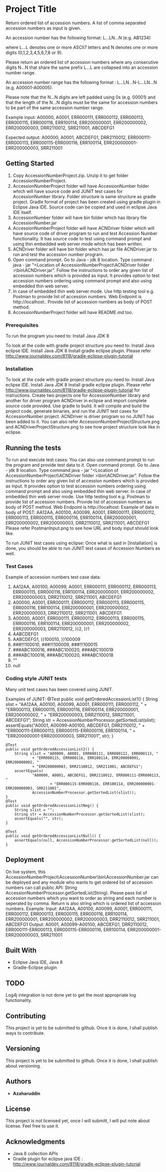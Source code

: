 # Project Title

Return ordered list of accession numbers. A list of comma separated accession numbers as input is given.

An accession number has the following format: L...LN...N (e.g. AB1234)

where L...L denotes one or more ASCII7 letters and N denotes one or more digits (0,1,2,3,4,5,6,7,8 or 9).

Please return an ordered list of accession numbers where any consecutive digits N...N that share the same prefix L...L are collapsed into an accession number range.

An accession number range has the following format : L...LN...N-L...LN...N (e.g. A00001-A00005).

Please note that the N...N digits are left padded using 0s (e.g. 00001) and that the length of the N...N digits must be the same for accession numbers to be part of the same accession number range.

Example input:
A00000, A0001, ERR000111, ERR000112, ERR000113, ERR000115, ERR000116, ERR100114, ERR200000001, ERR200000002, ERR200000003, DRR2110012, SRR211001, ABCDEFG1

Expected output:
A00000, A0001, ABCDEFG1, DRR2110012, ERR000111-ERR000113, ERR000115-ERR000116, ERR100114, ERR200000001-ERR200000003, SRR211001 


## Getting Started

1. Copy AccessionNumberProject.zip. Unzip it to get folder AccessionNumberProject.
2. AccessionNumberProject folder will have AccessionNumber folder which will have source code and JUNIT test cases for AccessionNumber library. Folder structure is same structure as gradle project. Gradle format of project has been created using gradle plugin in Eclipse Java IDE. Source code can be copied and used in eclipse Java IDE itself.
3. AccessionNumber folder will have bin folder which has library file AccessionNumber.jar
4. AccessionNumberProject folder will have ACNDriver folder which will have source code of driver program to run and test Accession Number functionality. It has source code to test using command prompt and using thin embedded web server mode which has been written.
5. ACNDriver folder will have bin folder which has jar file ACNDriver.jar to run and test the accession number program.
6. Open command prompt. Go to Java - jdk 8 location. Type command : java - jar "<Location of AccessionNumberProject\ACNDriver folder >\bin\ACNDriver.jar". Follow the instructions to order any given list of accession numbers which is provided as input. It provides option to test accession numbers ordering using command prompt and also using embedded thin web server.
7. In case of embedded thin web server mode. Use http testing tool e.g. Postman to provide list of accession numbers. Web Endpoint is http://localhost:<portnum>. Provide list of accession numbers as body of POST method.
8. AccessionNumberProject folder will have README.md too.


### Prerequisites
To run the program you need to:
Install Java JDK 8

To look at the code with gradle project structure you need to:
Install Java eclipse IDE.
Install Java JDK 8
Install gradle eclipse plugin. Please refer http://www.journaldev.com/8118/gradle-eclipse-plugin-tutorial

### Installation

To look at the code with gradle project structure you need to:
Install Java eclipse IDE.
Install Java JDK 8
Install gradle eclipse plugin. Please refer http://www.journaldev.com/8118/gradle-eclipse-plugin-tutorial for instructions.
Create two projects one for  AccessionNumber library and another for driver program ACNDriver in eclipse and import complete source code provided.
Use gradle to build. It will compile and build the project code, generate binaries, and run the JUNIT test cases for AccessionNumber project. ACNDriver is driver program so no JUNIT has been added to it.
You can also refer AccessionNumberProjectStructure.png and ACNDriverProjectStructure.png to see how project structure look like in eclipse.

## Running the tests

To run and execute test cases:
You can also use command prompt to run the program and provide test data to it.
Open command prompt. Go to Java - jdk 8 location. Type command java - jar "<Location of AccessionNumberProject\ACNDriver folder >\bin\ACNDriver.jar". Follow the instructions to order any given list of accession numbers which is provided as input.
It provides option to test accession numbers ordering using command prompt and also using embedded thin web server.
In case of embedded thin web server mode. Use http testing tool e.g. Postman to provide list of accession numbers. Provide list of accession numbers as body of POST method. Web Endpoint is http://localhost:<portnum>
Example of data in body of POST:
AA12AA, A00100, A00099, A0001, ERR000111, ERR000112, ERR000113, ERR000115, ERR000116, ERR100114, ERR200000001, ERR200000002, ERR200000003, DRR2110012, SRR211001, ABCDEFG1
Please refer PostmanInput.png to see how URL and body input should look like.

To run JUNIT test cases using eclipse:
Once what is said in [Installation] is done, you should be able to run JUNIT test cases of Accession Numbers as well.


### Test Cases

Example of accession numbers test case data:
1. AA12AA, A00100, A00099, A0001, ERR000111, ERR000112, ERR000113, ERR000115, ERR000116, ERR100114, ERR200000001, ERR200000002, ERR200000003, DRR2110012, SRR211001, ABCDEFG1
2. A00000, A0001, ERR000111, ERR000112, ERR000113, ERR000115, ERR000116, ERR100114, ERR200000001, ERR200000002, ERR200000003, DRR2110012, SRR211001, ABCDEFG1
3. A00000, A0001, ERR000111, ERR000112, ERR000113, ERR000115, ERR000116, ERR100114, ERR200000001, ERR200000002, ERR200000003, DRR2110012, }}2, }}1
4. AABCDEFG1
5. AABCDEFG1, }}100010, }}100009
6. ###!!!100010, ###!!!100009, ###!!!100015
7. ###ABC100016, ###ABC100020, ###ABC100019
8. ###ABC100016, ###ABC100020, ###ABC100018
9. ""
10. null

### Coding style JUNIT tests

Many unit test cases has been covered using JUNIT.

Examples of JUNIT:
	@Test
	public void getOrderedAccessionList1() {
		String slist = "AA12AA, A00100, A00099, A0001, ERR000111, ERR000112, "
				+ "ERR000113, ERR000115, ERR000116, ERR100114, ERR200000001, ERR200000002, "
				+ "ERR200000003, DRR2110012, SRR211001, ABCDEFG1";
		String str = AccessionNumberProcessor.getSortedList(slist);
		assertEquals("A0001, A00099-A00100, ABCDEFG1, DRR2110012, "
				+ "ERR000111-ERR000113, ERR000115-ERR000116, ERR100114, " + "ERR200000001-ERR200000003, SRR211001",
				str);
	}

	@Test
	public void getOrderedAccessionList2() {
		String slist = "A00000, A0001, ERR000111, ERR000112, ERR000113, "
				+ "ERR000115, ERR000116, ERR100114, ERR200000001, ERR200000002, "
				+ "ERR200000003, DRR2110012, SRR211001, ABCDEFG1";
		assertEquals(
				"A00000, A0001, ABCDEFG1, DRR2110012, ERR000111-ERR000113, "
						+ "ERR000115-ERR000116, ERR100114, ERR200000001-ERR200000003, SRR211001",
				AccessionNumberProcessor.getSortedList(slist));
	}
	@Test
	public void getOrderedAccessionListNeg() {
		String slist = "";
		String str = AccessionNumberProcessor.getSortedList(slist);
		assertEquals("", str);
	}

	@Test
	public void getOrderedAccessionListNull() {
		assertEquals(null, AccessionNumberProcessor.getSortedList(null));
	}

## Deployment

On live system, this AccessionNumberProject\AccessionNumber\bin\AccessionNumber.jar can be deployed and any module who wants to get ordered list of accession numbers can call public API: String AccessionNumberProcessor.getSortedList(String).
Please pass list of accession numbers which you want to order as string and each  number is seperated by comma. Return is also string which is ordered list of accession numbers.
Example:
Input:
AA12AA, A00100, A00099, A0001, ERR000111, ERR000112, ERR000113, ERR000115, ERR000116, ERR100114, ERR200000001, ERR200000002, ERR200000003, DRR2110012, SRR211001, ABCDEFG1
Output:
A0001, A00099-A00100, ABCDEFG1, DRR2110012, ERR000111-ERR000113, ERR000115-ERR000116, ERR100114, ERR200000001-ERR200000003, SRR211001

## Built With

* Eclipse Java IDE, Java 8
* Gradle-Eclipse plugin

## TODO
Log4j integration is not done yet to get the most appropriate log functionality.

## Contributing

This project is yet to be submitted to github. Once it is done, I shall publish ways to contribute.

## Versioning

This project is yet to be submitted to github. Once it is done, I shall publish about versioning.

## Authors

* **Azaharuddin**

## License

This project is not licensed yet, once I will submitt, I will put note about license. Feel free to use it.

## Acknowledgments

* Java 8 collection APIs
* Gradle plugin for eclipse java IDE : http://www.journaldev.com/8118/gradle-eclipse-plugin-tutorial
